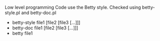Low level programming
Code use the Betty style.
Checked using betty-style.pl and betty-doc.pl
  - betty-style file1 [file2 [file3 [...]]]
  - betty-doc file1 [file2 [file3 [...]]]
  - betty file1
